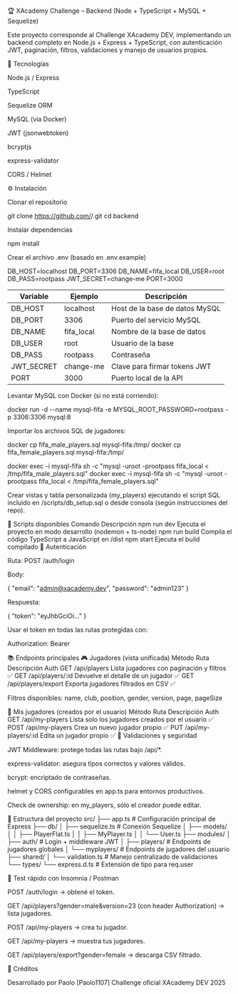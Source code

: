 🏆 XAcademy Challenge – Backend (Node + TypeScript + MySQL + Sequelize)

Este proyecto corresponde al Challenge XAcademy DEV, implementando un backend completo en Node.js + Express + TypeScript, con autenticación JWT, paginación, filtros, validaciones y manejo de usuarios propios.

🚀 Tecnologías

Node.js / Express

TypeScript

Sequelize ORM

MySQL (vía Docker)

JWT (jsonwebtoken)

bcryptjs

express-validator

CORS / Helmet

⚙️ Instalación

Clonar el repositorio

git clone https://github.com/<tu-usuario>/<nombre-repo>.git
cd backend


Instalar dependencias

npm install


Crear el archivo .env (basado en .env.example)

DB_HOST=localhost
DB_PORT=3306
DB_NAME=fifa_local
DB_USER=root
DB_PASS=rootpass
JWT_SECRET=change-me
PORT=3000

| Variable | Ejemplo | Descripción |
|-----------|----------|-------------|
| DB_HOST | localhost | Host de la base de datos MySQL |
| DB_PORT | 3306 | Puerto del servicio MySQL |
| DB_NAME | fifa_local | Nombre de la base de datos |
| DB_USER | root | Usuario de la base |
| DB_PASS | rootpass | Contraseña |
| JWT_SECRET | change-me | Clave para firmar tokens JWT |
| PORT | 3000 | Puerto local de la API |



Levantar MySQL con Docker (si no está corriendo):

docker run -d --name mysql-fifa -e MYSQL_ROOT_PASSWORD=rootpass -p 3306:3306 mysql:8


Importar los archivos SQL de jugadores:

docker cp fifa_male_players.sql mysql-fifa:/tmp/
docker cp fifa_female_players.sql mysql-fifa:/tmp/

docker exec -i mysql-fifa sh -c "mysql -uroot -prootpass fifa_local < /tmp/fifa_male_players.sql"
docker exec -i mysql-fifa sh -c "mysql -uroot -prootpass fifa_local < /tmp/fifa_female_players.sql"


Crear vistas y tabla personalizada (my_players) ejecutando el script SQL incluido en /scripts/db_setup.sql o desde consola (según instrucciones del repo).

🧩 Scripts disponibles
Comando	Descripción
npm run dev	Ejecuta el proyecto en modo desarrollo (nodemon + ts-node)
npm run build	Compila el código TypeScript a JavaScript en /dist
npm start	Ejecuta el build compilado
🔐 Autenticación

Ruta: POST /auth/login

Body:

{ "email": "admin@xacademy.dev", "password": "admin123" }


Respuesta:

{ "token": "eyJhbGciOi..." }


Usar el token en todas las rutas protegidas con:

Authorization: Bearer <token>

📚 Endpoints principales
🎮 Jugadores (vista unificada)
Método	Ruta	Descripción	Auth
GET	/api/players	Lista jugadores con paginación y filtros	✅
GET	/api/players/:id	Devuelve el detalle de un jugador	✅
GET	/api/players/export	Exporta jugadores filtrados en CSV	✅

Filtros disponibles:
name, club, position, gender, version, page, pageSize

👤 Mis jugadores (creados por el usuario)
Método	Ruta	Descripción	Auth
GET	/api/my-players	Lista solo los jugadores creados por el usuario	✅
POST	/api/my-players	Crea un nuevo jugador propio	✅
PUT	/api/my-players/:id	Edita un jugador propio	✅
🧠 Validaciones y seguridad

JWT Middleware: protege todas las rutas bajo /api/*.

express-validator: asegura tipos correctos y valores válidos.

bcrypt: encriptado de contraseñas.

helmet y CORS configurables en app.ts para entornos productivos.

Check de ownership: en my_players, sólo el creador puede editar.

📂 Estructura del proyecto
src/
├── app.ts                         # Configuración principal de Express
├── db/
│   ├── sequelize.ts                # Conexión Sequelize
│   ├── models/
│   │   ├── PlayerFlat.ts
│   │   ├── MyPlayer.ts
│   │   └── User.ts
├── modules/
│   ├── auth/                       # Login + middleware JWT
│   ├── players/                    # Endpoints de jugadores globales
│   └── myplayers/                  # Endpoints de jugadores del usuario
├── shared/
│   └── validation.ts               # Manejo centralizado de validaciones
└── types/
    └── express.d.ts                # Extensión de tipo para req.user

🧪 Test rápido con Insomnia / Postman

POST /auth/login → obtené el token.

GET /api/players?gender=male&version=23 (con header Authorization) → lista jugadores.

POST /api/my-players → crea tu jugador.

GET /api/my-players → muestra tus jugadores.

GET /api/players/export?gender=female → descarga CSV filtrado.

🧾 Créditos

Desarrollado por Paolo [Paolo1107]
Challenge oficial XAcademy DEV 2025
